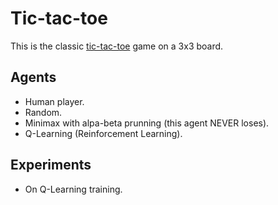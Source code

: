 # Tic-tac-toe

This is the classic [tic-tac-toe](https://en.wikipedia.org/wiki/Tic-tac-toe) game on a 3x3 board.


## Agents
* Human player.
* Random.
* Minimax with alpa-beta prunning (this agent NEVER loses).
* Q-Learning (Reinforcement Learning).


## Experiments
* On Q-Learning training.

